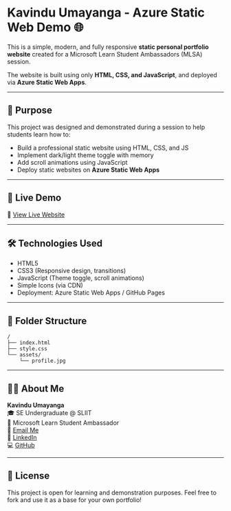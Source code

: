 # Kavindu Umayanga - Azure Static Web Demo 🌐

This is a simple, modern, and fully responsive **static personal portfolio website** created for a Microsoft Learn Student Ambassadors (MLSA) session.

The website is built using only **HTML, CSS, and JavaScript**, and deployed via **Azure Static Web Apps**.

---

## 📌 Purpose

This project was designed and demonstrated during a session to help students learn how to:

- Build a professional static website using HTML, CSS, and JS
- Implement dark/light theme toggle with memory
- Add scroll animations using JavaScript
- Deploy static websites on **Azure Static Web Apps**

---

## 🚀 Live Demo

🔗 [View Live Website](https://kavindu200309.github.io/azure-staticweb-demo)

---

## 🛠️ Technologies Used

- HTML5
- CSS3 (Responsive design, transitions)
- JavaScript (Theme toggle, scroll animations)
- Simple Icons (via CDN)
- Deployment: Azure Static Web Apps / GitHub Pages

---

## 📁 Folder Structure

```
/
├── index.html
├── style.css
└── assets/
    └── profile.jpg
```

---

## 🙋‍♂️ About Me

**Kavindu Umayanga**  
🎓 SE Undergraduate @ SLIIT  
🌟 Microsoft Learn Student Ambassador  
📧 [Email Me](mailto:kavinumayanga@gmail.com)  
🔗 [LinkedIn](https://www.linkedin.com/in/kavindu-umayanga-93239b319/)  
💻 [GitHub](https://github.com/kavindu200309)

---

## 📢 License

This project is open for learning and demonstration purposes. Feel free to fork and use it as a base for your own portfolio!
